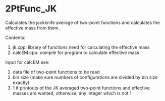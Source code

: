 # 2PtFunc_JK
Calculates the jackknife average of two-point functions and calculates the effective mass from them.

Contents:

1. jk.cpp: library of functions need for calculating the effective mass
2. calcEM.cpp: compile for program to calculate effective mass

Input for calcEM.exe:

1. data file of two-point functions to be read                 
2. bin size (make sure numbers of configurations are divided by bin size exactly)    
3. 1 if printouts of the JK averaged two-point functions and effective masses are wanted, otherwise, any integer which is not 1
